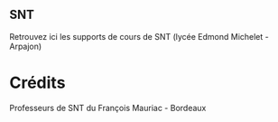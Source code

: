 ## SNT
Retrouvez ici les supports de cours de SNT (lycée Edmond Michelet - Arpajon)
# Crédits
Professeurs de SNT du François Mauriac - Bordeaux

